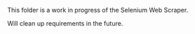 This folder is a work in progress of the Selenium Web Scraper.

Will clean up requirements in the future.